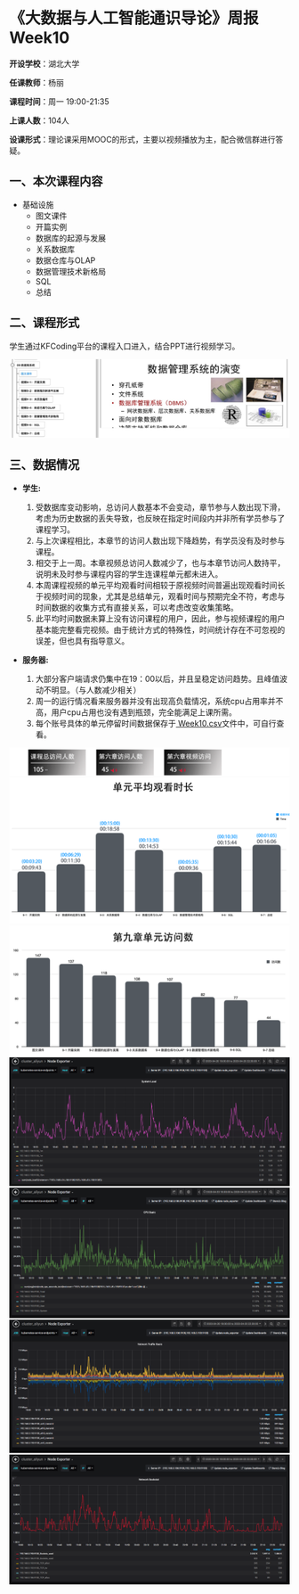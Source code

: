 《大数据与人工智能通识导论》周报 Week10
=
**开设学校**：湖北大学

**任课教师**：杨丽

**课程时间**：周一 19:00-21:35

**上课人数**：104人

**设课形式**：理论课采用MOOC的形式，主要以视频播放为主，配合微信群进行答疑。

一、本次课程内容
-

- 基础设施 
  - 图文课件
  - 开篇实例
  - 数据库的起源与发展
  - 关系数据库
  - 数据仓库与OLAP
  - 数据管理技术新格局
  - SQL
  - 总结

二、课程形式
-

学生通过KFCoding平台的课程入口进入，结合PPT进行视频学习。

![](./Images/Week10.8.png)

三、数据情况
-

- **学生:**
  1. 受数据库变动影响，总访问人数基本不会变动，章节参与人数出现下滑，考虑为历史数据的丢失导致，也反映在指定时间段内并非所有学员参与了课程学习。
  2. 与上次课程相比，本章节的访问人数出现下降趋势，有学员没有及时参与课程。
  3. 相交于上一周。本章视频总访问人数减少了，也与本章节访问人数持平，说明未及时参与课程内容的学生连课程单元都未进入。
  4. 本周课程视频的单元平均观看时间相较于原视频时间普遍出现观看时间长于视频时间的现象，尤其是总结单元，观看时间与预期完全不符，考虑与时间数据的收集方式有直接关系，可以考虑改变收集策略。
  5. 此平均时间数据未算上没有访问课程的用户，因此，参与视频课程的用户基本能完整看完视频。由于统计方式的特殊性，时间统计存在不可忽视的误差，但也具有指导意义。


- **服务器:**
  1. 大部分客户端请求仍集中在19：00以后，并且呈稳定访问趋势。且峰值波动不明显。（与人数减少相关）
  2. 周一的运行情况看来服务器并没有出现高负载情况，系统cpu占用率并不高，用户cpu占用也没有遇到瓶颈，完全能满足上课所需。
  3. 每个账号具体的单元停留时间数据保存于[ Week10.csv](./scripts/Week10.csv)文件中，可自行查看。

![](./Images/Week10.5.png)
![](./Images/Week10.6.png)
![](./Images/Week10.7.png)
![](./Images/Week10.1.png)
![](./Images/Week10.2.png)
![](./Images/Week10.3.png)
![](./Images/Week10.4.png)
